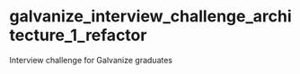 # galvanize_interview_challenge_architecture_1_refactor
Interview challenge for Galvanize graduates
